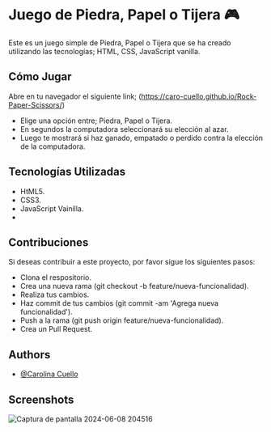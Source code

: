 
# Juego de Piedra, Papel o Tijera 🎮 

Este es un juego simple de Piedra, Papel o Tijera que se ha creado utilizando las tecnologías; HTML, CSS, JavaScript vanilla.


## Cómo Jugar 

Abre en tu navegador el siguiente link; (https://caro-cuello.github.io/Rock-Paper-Scissors/)

- Elige una opción entre; Piedra, Papel o Tijera. 
- En segundos la computadora seleccionará su elección al azar.
- Luego te mostrará si haz ganado, empatado o perdido contra la elección de la computadora. 

## Tecnologías Utilizadas

- HtML5.
- CSS3. 
- JavaScript Vainilla.
- 
## Contribuciones

Si deseas contribuir a este proyecto, por favor sigue los siguientes pasos:

- Clona el respositorio.
- Crea una nueva rama (git checkout -b feature/nueva-funcionalidad).
- Realiza tus cambios.
- Haz commit de tus cambios (git commit -am 'Agrega nueva funcionalidad').
- Push a la rama (git push origin feature/nueva-funcionalidad).
- Crea un Pull Request.

## Authors

- [@Carolina Cuello ](https://www.linkedin.com/in/carolina-cuello-luna-982035233/)

## Screenshots

![Captura de pantalla 2024-06-08 204516](https://github.com/Caro-Cuello/Rock-Paper-Scissors/assets/122840125/26f7f690-4dcb-48f5-bdbe-322039396638)
